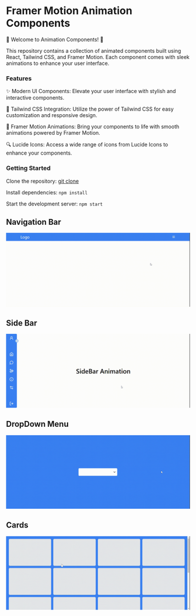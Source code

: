 # Framer Motion Animation Components

🚀 Welcome to Animation Components! 🚀

This repository contains a collection of animated components built using React, Tailwind CSS, and Framer Motion. Each component comes with sleek animations to enhance your user interface.

### Features

✨ Modern UI Components: Elevate your user interface with stylish and interactive components.

🎨 Tailwind CSS Integration: Utilize the power of Tailwind CSS for easy customization and responsive design.

💫 Framer Motion Animations: Bring your components to life with smooth animations powered by Framer Motion.

🔍 Lucide Icons: Access a wide range of icons from Lucide Icons to enhance your components.

### Getting Started

Clone the repository: [git clone](https://github.com/your_username/animationcomponents.git)

Install dependencies: `npm install`

Start the development server: `npm start`

## Navigation Bar

![Video Preview](./public/assets/PreviewVideos/NaviagtionBar.gif)

## Side Bar

![Video Preview](./public/assets/PreviewVideos/SideBar.gif)

## DropDown Menu

![Video Preview](./public/assets/PreviewVideos/DropDown.gif)

## Cards

![Video Preview](./public/assets/PreviewVideos/Cards.gif)
